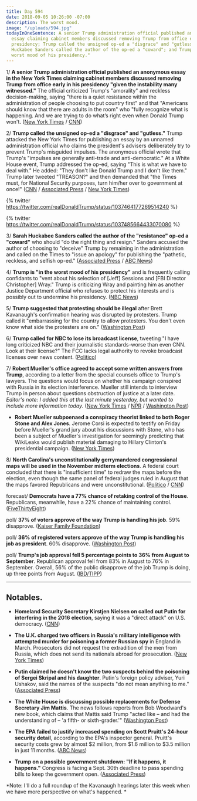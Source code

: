 ```yaml
---
title: Day 594
date: 2018-09-05 10:26:00 -07:00
description: The worst mood.
image: "/uploads/594.jpg"
todayInOneSentence: A senior Trump administration official published an anonymous
  essay claiming cabinet members discussed removing Trump from office early in his
  presidency; Trump called the unsigned op-ed a "disgrace" and "gutless" while Sarah
  Huckabee Sanders called the author of the op-ed a "coward"; and Trump is "in the
  worst mood of his presidency."
---
```


1/ **A senior Trump administration official published an anonymous essay in the New York Times claiming cabinet members discussed removing Trump from office early in his presidency "given the instability many witnessed."** The official criticized Trump's "amorality" and reckless decision-making, saying "there is a quiet resistance within the administration of people choosing to put country first" and that "Americans should know that there are adults in the room" who "fully recognize what is happening. And we are trying to do what’s right even when Donald Trump won't. ([New York Times](https://www.nytimes.com/2018/09/05/opinion/trump-white-house-anonymous-resistance.html) / [CNN](https://www.cnn.com/2018/09/05/politics/nyt-trump-resistance-op-ed/index.html))

2/ **Trump called the unsigned op-ed a "disgrace" and "gutless."** Trump attacked the New York Times for publishing an essay by an unnamed administration official who claims the president's advisers deliberately try to prevent Trump's misguided impulses. The anonymous official wrote that Trump's "impulses are generally anti-trade and anti-democratic." At a White House event, Trump addressed the op-ed, saying "This is what we have to deal with." He added: "They don't like Donald Trump and I don't like them." Trump later tweeted "TREASON?" and then demanded that "the Times must, for National Security purposes, turn him/her over to government at once!" ([CNN](https://www.cnn.com/2018/09/05/politics/nyt-trump-resistance-op-ed/index.html) / [Associated Press](https://apnews.com/5d62a7c631604b1c9211a2188be4bb39/Anonymous-official-cites-Trump-'amorality'-in-NY-Times-op-ed) / [New York Times](https://www.nytimes.com/2018/09/05/us/politics/trump-new-york-times-anonymous-editorial.html))

{% twitter https://twitter.com/realDonaldTrump/status/1037464177269514240 %}

{% twitter https://twitter.com/realDonaldTrump/status/1037485664433070080 %}

3/ **Sarah Huckabee Sanders called the author of the "resistance" op-ed a "coward"** who should "do the right thing and resign." Sanders accused the author of choosing to "deceive" Trump by remaining in the administration and called on the Times to "issue an apology" for publishing the "pathetic, reckless, and selfish op-ed." ([Associated Press](https://apnews.com/76948f196ebb4120b209e24b7a78af83) / [ABC News](https://abcnews.go.com/Politics/wireStory/anonymous-official-cites-trump-amorality-ny-times-op-57629606))

4/ **Trump is "in the worst mood of his presidency"** and is frequently calling confidants to "vent about his selection of \[Jeff\] Sessions and \[FBI Director Christopher\] Wray." Trump is criticizing Wray and painting him as another Justice Department official who refuses to protect his interests and is possibly out to undermine his presidency. ([NBC News](https://www.nbcnews.com/politics/donald-trump/christopher-wray-becomes-latest-target-trump-s-ire-n906326))

5/ **Trump suggested that protesting should be illegal** after Brett Kavanaugh's confirmation hearing was disrupted by protesters. Trump called it "embarrassing for the country to allow protesters. You don't even know what side the protesters are on."  ([Washington Post](https://www.washingtonpost.com/politics/trump-suggests-protesting-should-be-illegal/2018/09/04/11cfd9be-b0a0-11e8-aed9-001309990777_story.html?utm_term=.e8e4b1136452))

6/ **Trump called for NBC to lose its broadcast license**, tweeting "I have long criticized NBC and their journalistic standards-worse than even CNN. Look at their license?" The FCC lacks legal authority to revoke broadcast licenses over news content. ([Politico](https://www.politico.com/story/2018/09/04/trump-nbc-broadcast-licenses-806414))

7/ **Robert Mueller's office agreed to accept some written answers from Trump**, according to a letter from the special counsels office to Trump's lawyers. The questions would focus on whether his campaign conspired with Russia in its election interference. Mueller still intends to interview Trump in person about questions  obstruction of justice at a later date. *Editor's note: I added this at the last minute yesterday, but wanted to include more information today.* ([New York Times](https://www.nytimes.com/2018/09/04/us/politics/mueller-trump-russia-investigation.html) / [NPR](https://www.npr.org/2018/09/05/644737042/special-counsel-reportedly-agrees-to-accept-written-answers-from-president) / [Washington Post](https://www.washingtonpost.com/politics/mueller-tells-trumps-legal-team-that-he-will-accept-written-answers-on-campaign-questions/2018/09/04/63673368-b090-11e8-aed9-001309990777_story.html))

* **Robert Mueller subpoenaed a conspiracy theorist linked to both Roger Stone and Alex Jones**. Jerome Corsi is expected to testify on Friday before Mueller's grand jury about his discussions with Stone, who has been a subject of Mueller's investigation for seemingly predicting that WikiLeaks would publish material damaging to Hillary Clinton's presidential campaign. ([New York Times](https://www.nytimes.com/2018/09/05/us/politics/jerome-corsi-subpoena-mueller-investigation.html))

8/ **North Carolina's unconstitutionally gerrymandered congressional maps will be used in the November midterm elections**. A federal court concluded that there is "insufficient time" to redraw the maps before the election, even though the same panel of federal judges ruled in August that the maps favored Republicans and were unconstitutional. ([Politico](https://www.politico.com/story/2018/09/04/north-carolina-redistricting-midterms-807155) / [CNN](https://www.cnn.com/2018/09/04/politics/north-carolina-court-gerrymander-midterms/index.html))

forecast/ **Democrats have a 77% chance of retaking control of the House**. Republicans, meanwhile, have a 22% chance of maintaining control. ([FiveThirtyEight](https://projects.fivethirtyeight.com/2018-midterm-election-forecast/house/))

poll/ **37% of voters approve of the way Trump is handling his job**. 59% disapprove. ([Kaiser Family Foundation](https://www.kff.org/health-reform/poll-finding/kaiser-health-tracking-poll-late-summer-2018-the-election-pre-existing-conditions-and-surprises-on-medical-bills/))

poll/ **36% of registered voters approve of the way Trump is handling his job as president**. 60% disapprove. ([Washington Post](https://www.washingtonpost.com/page/2010-2019/WashingtonPost/2018/08/31/National-Politics/Polling/question_20686.xml?uuid=UnUesq0MEeiafc0wUE_5Ag))

poll/ **Trump's job approval fell 5 percentage points to 36% from August to September**. Republican approval fell from 83% in August to 76% in September. Overall, 56% of the public disapprove of the job Trump is doing, up three points from August. ([IBD/TIPP](https://www.investors.com/politics/ibdtipp-poll-presidential-approval-direction-of-country/))

---

## Notables.

* **Homeland Security Secretary Kirstjen Nielsen on called out Putin for interfering in the 2016 election**, saying it was a "direct attack" on U.S. democracy. ([CNN](https://www.cnn.com/2018/09/05/politics/kirstjen-nielsen-russian-election-interference/index.html))

* **The U.K. charged two officers in Russia's military intelligence with attempted murder for poisoning a former Russian spy** in England in March. Prosecutors did not request the extradition of the men from Russia, which does not send its nationals abroad for prosecution. ([New York Times](https://www.nytimes.com/2018/09/05/world/europe/russia-uk-novichok-skripal.html))

* **Putin claimed he doesn't know the two suspects behind the poisoning of Sergei Skripal and his daughter**. Putin's foreign policy adviser, Yuri Ushakov, said the names of the suspects "do not mean anything to me." ([Associated Press](https://apnews.com/923de5b021e84a90aef52c856f85f2aa))

* **The White House is discussing possible replacements for Defense Secretary Jim Mattis**. The news follows reports from Bob Woodward's new book, which claims that Mattis said Trump "acted like – and had the understanding of – 'a fifth- or sixth-grader.'" ([Washington Post](https://www.washingtonpost.com/news/josh-rogin/wp/2018/09/05/the-white-house-is-discussing-potential-replacements-for-jim-mattis/))

* **The EPA failed to justify increased spending on Scott Pruitt's 24-hour security detail**, according to the EPA's inspector general. Pruitt's security costs grew by almost $2 million, from $1.6 million to $3.5 million in just 11 months. ([ABC News](https://abcnews.go.com/Politics/epa-watchdog-accuses-agency-failing-justify-scott-pruitts/story?id=57591461))

* **Trump on a possible government shutdown: "If it happens, it happens."** Congress is facing a Sept. 30th deadline to pass spending bills to keep the government open. ([Associated Press](https://apnews.com/894164282b024a24a4766ea237756e53/Trump-says-of-possible-shutdown:-'If-it-happens,-it-happens'))

*Note: I'll do a full roundup of the Kavanaugh hearings later this week when we have more perspective on what's happened. *